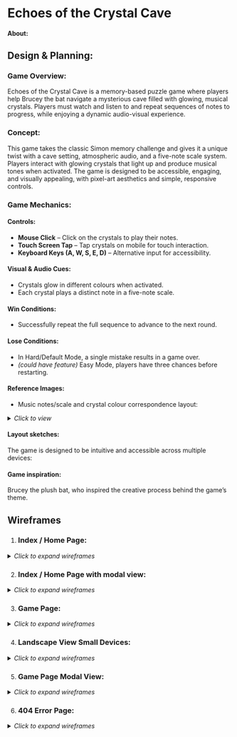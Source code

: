 # Echoes of the Crystal Cave

#### About:

## Design & Planning:

### Game Overview:
Echoes of the Crystal Cave is a memory-based puzzle game where players help Brucey the bat navigate a mysterious cave filled with glowing, musical crystals. Players must watch and listen to and repeat sequences of notes to progress, while enjoying a dynamic audio-visual experience.

### Concept:
This game takes the classic Simon memory challenge and gives it a unique twist with a cave setting, atmospheric audio, and a five-note scale system. Players interact with glowing crystals that light up and produce musical tones when activated. The game is designed to be accessible, engaging, and visually appealing, with pixel-art aesthetics and simple, responsive controls.

### Game Mechanics:
#### Controls:
- **Mouse Click** – Click on the crystals to play their notes.
- **Touch Screen Tap** – Tap crystals on mobile for touch interaction.
- **Keyboard Keys (A, W, S, E, D)** – Alternative input for accessibility.
#### Visual & Audio Cues:
- Crystals glow in different colours when activated.
- Each crystal plays a distinct note in a five-note scale.

#### Win Conditions:
- Successfully repeat the full sequence to advance to the next round.

#### Lose Conditions:
- In Hard/Default Mode, a single mistake results in a game over. 
- _(could have feature)_ Easy Mode, players have three chances before restarting.

#### Reference Images:
- Music notes/scale and crystal colour correspondence layout:

<details><summary><em>Click to view</em></summary>
   
   ![Index Home Page Design](assets/media/design-sketch.png)
</details>

#### Layout sketches:
The game is designed to be intuitive and accessible across multiple devices:
#### Game inspiration: 
Brucey the plush bat, who inspired the creative process behind the game’s theme. 


## Wireframes

1. ### Index / Home Page:

<details><summary><em>Click to expand wireframes</em></summary>

   ![Index Home Page Design](assets/media/echoes-index-page-wireframes.png)

   </details>
  
2. ### Index / Home Page with modal view:

<details><summary><em>Click to expand wireframes</em></summary>

   ![Index Home Page with modal view](assets/media/echoes-index-page-modal-wireframes.png)

   </details>

3. ### Game Page:

<details><summary><em>Click to expand wireframes</em></summary>

   ![Game Page Design](assets/media/echoes-game-page-wireframes.png)

   </details>

4. ### Landscape View Small Devices:

<details><summary><em>Click to expand wireframes</em></summary>

   ![Landscape Small Devices](assets/media/echoes-game-landscape-wireframes.png)

   </details>

5. ### Game Page Modal View:

<details><summary><em>Click to expand wireframes</em></summary>

   ![Game Page Modal View](assets/media/echoes-game-page-modal-wireframes.png)

   </details>

6. ### 404 Error Page:

<details><summary><em>Click to expand wireframes</em></summary>

   ![404 Error Page](assets/media/echoes-error-page-wireframes.png)

   </details>